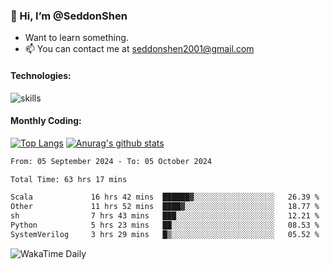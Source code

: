 ### 👋 Hi, I’m @SeddonShen
- Want to learn something.
- 📫 You can contact me at seddonshen2001@gmail.com

#### Technologies:

![skills](https://skillicons.dev/icons?i=scala,js,html,css,bootstrap,jquery,c,cpp,cloudflare,django,docker,flask,git,github,githubactions,linux,latex,mysql,nodejs,ps,php,pr,py,raspberrypi,redis,unreal,v,vscode,vue,bash)

#### Monthly Coding:
[![Top Langs](https://github-readme-stats.vercel.app/api/top-langs?username=seddonshen&show_icons=true&locale=en&layout=compact&hide=html&langs_count=8)](https://github.com/SeddonShen/)
[![Anurag's github stats](https://github-readme-stats.vercel.app/api?username=SeddonShen&count_private=true&show_icons=true)](https://github.com/anuraghazra/github-readme-stats)
<!--START_SECTION:waka-->

```txt
From: 05 September 2024 - To: 05 October 2024

Total Time: 63 hrs 17 mins

Scala             16 hrs 42 mins  ██████▓░░░░░░░░░░░░░░░░░░   26.39 %
Other             11 hrs 52 mins  ████▓░░░░░░░░░░░░░░░░░░░░   18.77 %
sh                7 hrs 43 mins   ███░░░░░░░░░░░░░░░░░░░░░░   12.21 %
Python            5 hrs 23 mins   ██░░░░░░░░░░░░░░░░░░░░░░░   08.53 %
SystemVerilog     3 hrs 29 mins   █▒░░░░░░░░░░░░░░░░░░░░░░░   05.52 %
```

<!--END_SECTION:waka-->

![WakaTime Daily](https://wakatime.com/share/@seddon2001/61a7e342-5f12-4fea-bf92-1fac161e97d6.svg)
<!---
SeddonShen/SeddonShen is a ✨ special ✨ repository because its `README.md` (this file) appears on your GitHub profile.
You can click the Preview link to take a look at your changes.
--->
